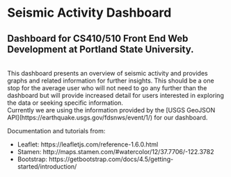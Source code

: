 # Seismic Activity Dashboard

## Dashboard for CS410/510 Front End Web Development at Portland State University.
<br>
This dashboard presents an overview of seismic activity and provides graphs and related information for further insights.
This should be a one stop for the average user who will not need to go any further than the dashboard but will provide 
increased detail for users interested in exploring the data or seeking specific information.
<br> 
Currently we are using the information provided by the [USGS GeoJSON API](https://earthquake.usgs.gov/fdsnws/event/1/) for our dashboard.
<br>
<p>Documentation and tutorials from: <br>
  <ul>
    <li>Leaflet: https://leafletjs.com/reference-1.6.0.html
    <li>Stamen: http://maps.stamen.com/#watercolor/12/37.7706/-122.3782
    <li>Bootstrap: https://getbootstrap.com/docs/4.5/getting-started/introduction/
  </ul>
</p>
